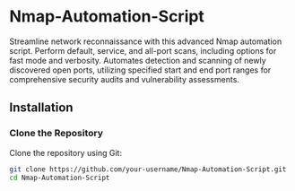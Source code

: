 # Nmap-Automation-Script

Streamline network reconnaissance with this advanced Nmap automation script. Perform default, service, and all-port scans, including options for fast mode and verbosity. Automates detection and scanning of newly discovered open ports, utilizing specified start and end port ranges for comprehensive security audits and vulnerability assessments.

## Installation

### Clone the Repository
Clone the repository using Git:

```bash
git clone https://github.com/your-username/Nmap-Automation-Script.git
cd Nmap-Automation-Script

